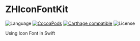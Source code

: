 # ZHIconFontKit
![Language](https://img.shields.io/badge/language-Swift%202.2-orange.svg)
[![CocoaPods](https://img.shields.io/cocoapods/v/ZHIconFontKit.svg?style=flat)](http://cocoadocs.org/docsets/ZHIconFontKit/)
[![Carthage compatible](https://img.shields.io/badge/Carthage-compatible-4BC51D.svg?style=flat)](https://github.com/Carthage/Carthage)
![License](https://img.shields.io/github/license/mashape/apistatus.svg)

Using Icon Font in Swift
